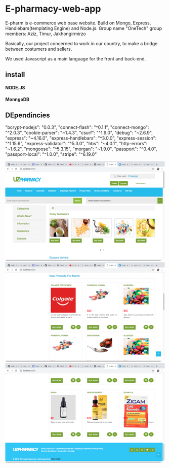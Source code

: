 # E-pharmacy-web-app
E-pharm is e-commerce web base website. Build on  Mongo, Express, Handlebars(templating Engine) and Node.js. 
Group name "OneTech" 
group members: Aziz, Timur, Jakhongirmirzo

Basically, our project concerned to work in our country, to make a bridge between costumers and sellers.

We used Javascript as a main language for the front and back-end.

## install 
#### NODE.JS
#### MonngoDB
## DEpendincies
"bcrypt-nodejs": "0.0.3",
    "connect-flash": "^0.1.1",
    "connect-mongo": "^2.0.3",
    "cookie-parser": "~1.4.3",
    "csurf": "^1.9.0",
    "debug": "~2.6.9",
    "express": "~4.16.0",
    "express-handlebars": "^3.0.0",
    "express-session": "^1.15.6",
    "express-validator": "^5.3.0",
    "hbs": "~4.0.1",
    "http-errors": "~1.6.2",
    "mongoose": "^5.3.15",
    "morgan": "~1.9.0",
    "passport": "^0.4.0",
    "passport-local": "^1.0.0",
    "stripe": "^6.19.0"

![Screenshot](homepage.png)
![Screenshot](homepage2.png)
![Screenshot](homepage3.png)


